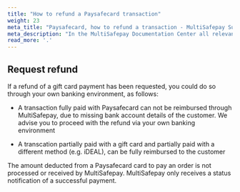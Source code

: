 ```yaml
---
title: "How to refund a Paysafecard transaction"
weight: 23
meta_title: "Paysafecard, how to refund a transaction - MultiSafepay Support"
meta_description: "In the MultiSafepay Documentation Center all relevant information regarding our Plugins and API. As well as Support pages for Payment Method, Tools and General Questions. You can also find the contact details of our Support Team and Integration Team."
read_more: '.'
---
```

## Request refund
If a refund of a gift card payment has been requested, you could do so through your own banking environment, as follows:

* A transaction fully paid with Paysafecard can not be reimbursed through MultiSafepay, due to missing bank account details of the customer. We advise you to proceed with the refund via your own banking environment

* A transcation partially paid with a gift card and partially paid with a different method (e.g. iDEAL), can be fully reimbursed to the customer

The amount deducted from a Paysafecard card to pay an order is not processed or received by MultiSafepay. MultiSafepay only receives a status notification of a successful payment.
